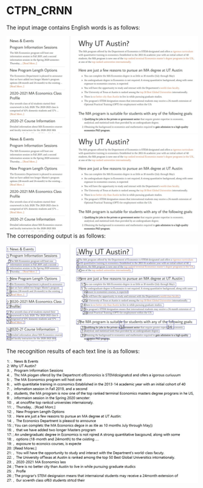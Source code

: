 # CTPN_CRNN

The input image contains English words is as follows:

![Image-w150](https://github.com/mliw/CTPN_CRNN/blob/master/asset/big_econ/original.jpg)
<img src="https://github.com/mliw/CTPN_CRNN/blob/master/asset/big_econ/original.jpg" style="zoom:50%">
The corresponding output is as follows:

![Image](https://github.com/mliw/CTPN_CRNN/blob/master/asset/big_econ/detection.jpg)

The recognition results of each text line is as follows:

![Image](https://github.com/mliw/CTPN_CRNN/blob/master/en_pre.jpg)
